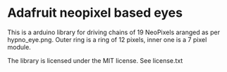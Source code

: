 # Adafruit neopixel based eyes

This is a arduino library for driving chains of 19 NeoPixels aranged as per hypno_eye.png. Outer ring is a ring of 12 pixels, inner one is a 7 pixel module.

The library is licensed under the MIT license. See license.txt